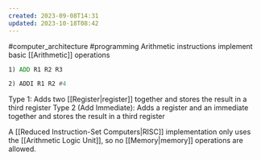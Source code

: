 ```yaml
---
created: 2023-09-08T14:31
updated: 2023-10-18T08:42
---
```

#computer_architecture #programming 
Arithmetic instructions implement basic [[Arithmetic]] operations
```asm
1) ADD R1 R2 R3

2) ADDI R1 R2 #4
```
Type 1: Adds two [[Register|register]] together and stores the result in a third register
Type 2 (Add Immediate): Adds a register and an immediate together and stores the result in a third register

A [[Reduced Instruction-Set Computers|RISC]] implementation only uses the [[Arithmetic Logic Unit]], so no [[Memory|memory]] operations are allowed.